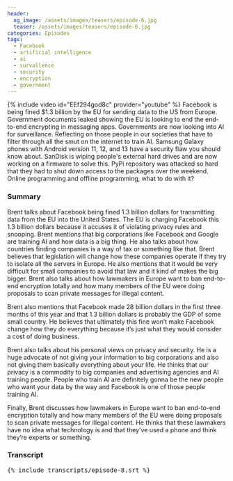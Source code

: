 ```yaml
---
header:
  og_image: /assets/images/teasers/episode-6.jpg
  teaser: /assets/images/teasers/episode-6.jpg
categories: Episodes
tags:
  - Facebook
  - artificial intelligence
  - ai
  - survallence
  - security
  - encryption
  - government
---
```


{% include video id="EEf294god8c" provider="youtube" %}
Facebook is being fined $1.3 billion by the EU for sending data to the US from Europe. Government documents leaked showing the EU is looking to end the end-to-end encrypting in messaging apps. Governments are now looking into AI for surveillance. Reflecting on those people in our societies that have to filter through all the smut on the internet to train AI. Samsung Galaxy phones with Android version 11, 12, and 13 have a security flaw you should know about. SanDisk is wiping people's external hard drives and are now working on a firmware to solve this. PyPi repository was attacked so hard that they had to shut down access to the packages over the weekend. Online programming and offline programming, what to do with it?

### Summary
Brent talks about Facebook being fined 1.3 billion dollars for transmitting data from the EU into the United States. The EU is charging Facebook this 1.3 billion dollars because it accuses it of violating privacy rules and snooping. Brent mentions that big corporations like Facebook and Google are training AI and how data is a big thing. He also talks about how countries finding companies is a way of tax or something like that. Brent believes that legislation will change how these companies operate if they try to isolate all the servers in Europe. He also mentions that it would be very difficult for small companies to avoid that law and it kind of makes the big bigger. Brent also talks about how lawmakers in Europe want to ban end-to-end encryption totally and how many members of the EU were doing proposals to scan private messages for illegal content.

Brent also mentions that Facebook made 28 billion dollars in the first three months of this year and that 1.3 billion dollars is probably the GDP of some small country. He believes that ultimately this fine won’t make Facebook change how they do everything because it’s just what they would consider a cost of doing business.

Brent also talks about his personal views on privacy and security. He is a huge advocate of not giving your information to big corporations and also not giving them basically everything about your life. He thinks that our privacy is a commodity to big companies and advertising agencies and AI training people. People who train AI are definitely gonna be the new people who want your data by the way and Facebook is one of those people training AI.

Finally, Brent discusses how lawmakers in Europe want to ban end-to-end encryption totally and how many members of the EU were doing proposals to scan private messages for illegal content. He thinks that these lawmakers have no idea what technology is and that they’ve used a phone and think they’re experts or something.

### Transcript
<pre class="transcript">
{% include transcripts/episode-8.srt %}
</pre>
